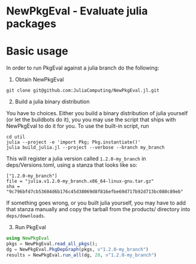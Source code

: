 # NewPkgEval - Evaluate julia packages

# Basic usage
In order to run PkgEval against a julia branch do the following:

1. Obtain NewPkgEval
```
git clone git@github.com:JuliaComputing/NewPkgEval.jl.git
```

2. Build a julia binary distribution

You have to choices. Either you build a binary distribution of julia yourself
(or let the buildbots do it), you you may use the script that ships
with NewPkgEval to do it for you. To use the built-in script,
run
```
cd util
julia --project -e 'import Pkg; Pkg.instantiate()'
julia build_julia.jl --project --verbose --branch my_branch
```
This will register a julia version called `1.2.0-my_branch` in deps/Versions.toml,
using a stanza that looks like so:
```
["1.2.0-my_branch"]
file = "julia.v1.2.0-my_branch.x86_64-linux-gnu.tar.gz"
sha = "9c796bfd7cb53604d6b176c45d38069d8f816efbe69d717b92d713bc080c89eb"
```
If something goes wrong, or you built julia yourself, you may have to add that stanza
manually and copy the tarball from the products/ directory into `deps/downloads`.

3. Run PkgEval
```julia
using NewPkgEval
pkgs = NewPkgEval.read_all_pkgs();
dg = NewPkgEval.PkgDepGraph(pkgs, v"1.2.0-my_branch")
results = NewPkgEval.run_all(dg, 20, v"1.2.0-my_branch")
```
